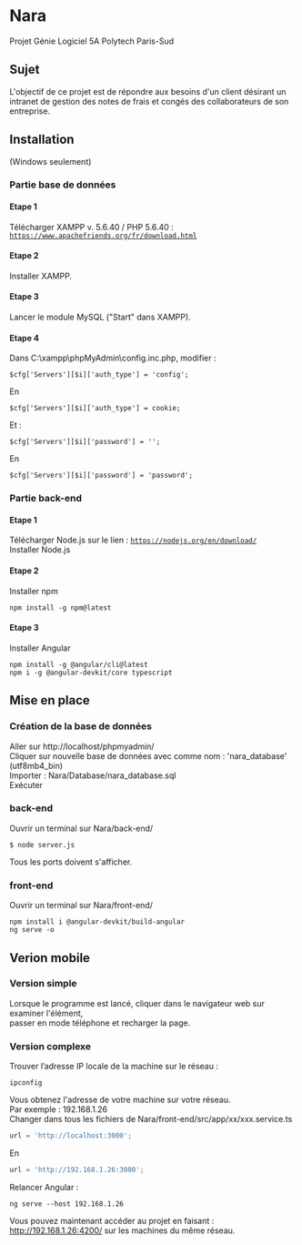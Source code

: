# Nara
Projet Génie Logiciel 5A Polytech Paris-Sud

## Sujet

L'objectif de ce projet est de répondre aux besoins d'un client désirant un intranet de gestion des notes de frais et congés des collaborateurs de son entreprise. 

## Installation
(Windows seulement)

### Partie base de données

#### Etape 1
Télécharger XAMPP v. 5.6.40 / PHP 5.6.40 :
<a href="https://www.apachefriends.org/fr/download.html" target="_blank">`https://www.apachefriends.org/fr/download.html`</a>

#### Etape 2
Installer XAMPP.

#### Etape 3
Lancer le module MySQL ("Start" dans XAMPP).

#### Etape 4
Dans C:\xampp\phpMyAdmin\config.inc.php, modifier :
```shell
$cfg['Servers'][$i]['auth_type'] = 'config';
```
En
```shell
$cfg['Servers'][$i]['auth_type'] = cookie;
```
Et :
```shell
$cfg['Servers'][$i]['password'] = '';
```
En
```shell
$cfg['Servers'][$i]['password'] = 'password';
```
### Partie back-end

#### Etape 1
Télécharger Node.js sur le lien : 
<a href="https://nodejs.org/en/download/" target="_blank">`https://nodejs.org/en/download/`</a><br>
Installer Node.js
#### Etape 2
Installer npm
```shell
npm install -g npm@latest
```
#### Etape 3
Installer Angular
```shell
npm install -g @angular/cli@latest
npm i -g @angular-devkit/core typescript
```

## Mise en place 

### Création de la base de données

Aller sur http://localhost/phpmyadmin/<br>
Cliquer sur nouvelle base de données avec comme nom : 'nara_database' (utf8mb4_bin)<br>
Importer : Nara/Database/nara_database.sql<br>
Exécuter 

### back-end

Ouvrir un terminal sur Nara/back-end/
```shell
$ node server.js 
```
Tous les ports doivent s'afficher.

### front-end

Ouvrir un terminal sur  Nara/front-end/
```shell
npm install i @angular-devkit/build-angular
ng serve -o
```

## Verion mobile 

### Version simple
Lorsque le programme est lancé, cliquer dans le navigateur web sur examiner l'élément, <br>
passer en mode téléphone et recharger la page.

### Version complexe
Trouver l’adresse IP locale de la machine sur le réseau :
```shell
ipconfig
```
Vous obtenez l'adresse de votre machine sur votre réseau.<br>
Par exemple : 192.168.1.26<br>
Changer dans tous les fichiers de Nara/front-end/src/app/xx/xxx.service.ts
```typescript
url = 'http://localhost:3000';
```
En
```typescript
url = 'http://192.168.1.26:3000';
```
Relancer Angular :
```shell
ng serve --host 192.168.1.26
```
Vous pouvez maintenant accéder au projet en faisant : http://192.168.1.26:4200/ sur les machines du même réseau.


